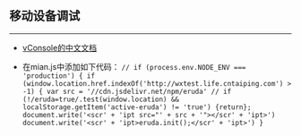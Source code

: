 ## 移动设备调试
---
- [vConsole的中文文档](https://github.com/Tencent/vConsole/blob/dev/README_CN.md)

- 在mian.js中添加如下代码：
`// if (process.env.NODE_ENV === 'production') {
if (window.location.href.indexOf('http://wxtest.life.cntaiping.com') > -1) {
  var src = '//cdn.jsdelivr.net/npm/eruda'
  // if (!/eruda=true/.test(window.location) && localStorage.getItem('active-eruda') != 'true') {return};
  document.write('<scr' + 'ipt src="' + src + '"></scr' + 'ipt>')
  document.write('<scr' + 'ipt>eruda.init();</scr' + 'ipt>')
}`